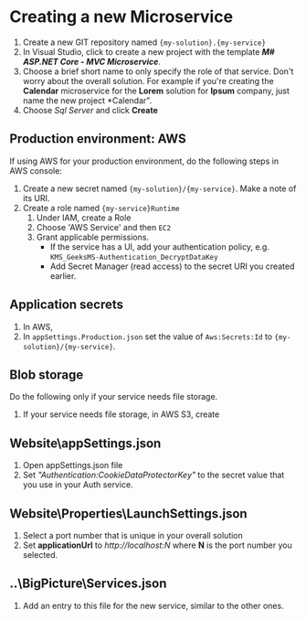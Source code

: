 # Creating a new Microservice

1. Create a new GIT repository named `{my-solution}.{my-service}`
1. In Visual Studio, click to create a new project with the template ***M# ASP.NET Core - MVC Microservice***.
1. Choose a brief short name to only specify the role of that service. Don't worry about the overall solution. For example if you're creating the **Calendar** microservice for the **Lorem** solution for **Ipsum** company, just name the new project *Calendar".
1. Choose *Sql Server* and click **Create**

## Production environment: AWS
If using AWS for your production environment, do the following steps in AWS console:
1. Create a new secret named `{my-solution}/{my-service}`. Make a note of its URI.
1. Create a role named `{my-service}Runtime`
   1. Under IAM, create a Role
   1. Choose 'AWS Service' and then `EC2`
   1. Grant applicable permissions.
      - If the service has a UI, add your authentication policy, e.g. `KMS_GeeksMS-Authentication_DecryptDataKey`
      - Add Secret Manager (read access) to the secret URI you created earlier.
      

## Application secrets
1. In AWS, 
2. In `appSettings.Production.json` set the value of `Aws:Secrets:Id` to `{my-solution}/{my-service}`.

## Blob storage
Do the following only if your service needs file storage.
1. If your service needs file storage, in AWS S3, create

## Website\appSettings.json

1. Open appSettings.json file
2. Set *"Authentication:CookieDataProtectorKey"* to the secret value that you use in your Auth service.



## Website\Properties\LaunchSettings.json

1. Select a port number that is unique in your overall solution
2. Set **applicationUrl** to *http://localhost:N* where **N** is the port number you selected.

## ..\BigPicture\Services.json

1. Add an entry to this file for the new service, similar to the other ones.
